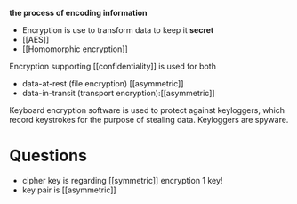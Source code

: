 **the process of encoding information** 
- Encryption is use to transform data to keep it **secret**
- [[AES]]
- [[Homomorphic encryption]]

Encryption supporting [[confidentiality]] is used for both 
- data-at-rest (file encryption) [[asymmetric]]
- data-in-transit (transport encryption):[[asymmetric]]

 
Keyboard encryption software is used to protect against keyloggers, which record keystrokes for the purpose of stealing data. Keyloggers are spyware.
# Questions
- cipher key is regarding [[symmetric]]   encryption 1 key!
- key pair is [[asymmetric]] 